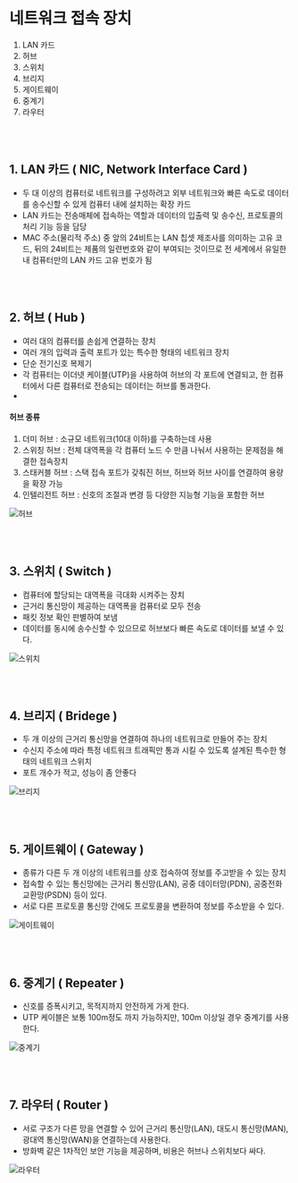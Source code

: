 # 네트워크 접속 장치

1. LAN 카드
2. 허브
3. 스위치
4. 브리지
5. 게이트웨이
6. 중계기
7. 라우터


<br/><br/>

## 1. LAN 카드 ( NIC, Network Interface Card )

- 두 대 이상의 컴퓨터로 네트워크를 구성하려고 외부 네트워크와 빠른 속도로 데이터를 송수신할 수 있게 컴퓨터 내에 설치하는 확장 카드  
- LAN 카드는 전송매체에 접속하는 역할과 데이터의 입출력 및 송수신, 프로토콜의 처리 기능 등을 담당
- MAC 주소(물리적 주소) 중 앞의 24비트는 LAN 칩셋 제조사를 의미하는 고유 코드, 뒤의 24비트는 제품의 일련번호와 같이 부여되는 것이므로 전 세계에서 유일한 내 컴퓨터만의 LAN 카드 고유 번호가 됨

  

<br/><br/>

## 2. 허브 ( Hub )

- 여러 대의 컴퓨터를 손쉽게 연결하는 장치
- 여러 개의 입력과 출력 포트가 있는 특수한 형태의 네트워크 장치
- 단순 전기신호 복제기
- 각 컴퓨터는 이더넷 케이블(UTP)을 사용하여 허브의 각 포트에 연결되고, 한 컴퓨터에서 다른 컴퓨터로 전송되는 데이터는 허브를 통과한다.
- 


#### 허브 종류

1. 더미 허브 : 소규모 네트워크(10대 이하)를 구축하는데 사용
2. 스위칭 허브 : 전체 대역폭을 각 컴퓨터 노드 수 만큼 나눠서 사용하는 문제점을 해결한 접속장치
3. 스태커블 허브 : 스택 접속 포트가 갖춰진 허브, 허브와 허브 사이를 연결하여 용량을 확장 가능
4. 인텔리전트 허브 : 신호의 조절과 변경 등 다양한 지능형 기능을 포함한 허브 


![허브](https://t1.daumcdn.net/cfile/tistory/2627F935585779831B)
 


<br/><br/>

## 3. 스위치 ( Switch )

- 컴퓨터에 할당되는 대역폭을 극대화 시켜주는 장치
- 근거리 통신망이 제공하는 대역폭을 컴퓨터로 모두 전송
- 패킷 정보 확인 판별하여 보냄
- 데이터를 동시에 송수신할 수 있으므로 허브보다 빠른 속도로 데이터를 보낼 수 있다.

![스위치](https://t1.daumcdn.net/cfile/tistory/21213F36585779A80B)
 


<br/><br/>

## 4. 브리지 ( Bridege )

- 두 개 이상의 근거리 통신망을 연결하여 하나의 네트워크로 만들어 주는 장치
- 수신지 주소에 따라 특정 네트워크 트래픽만 통과 시킬 수 있도록 설계된 특수한 형태의 네트워크 스위치
- 포트 개수가 적고, 성능이 좀 안좋다

![브리지](https://t1.daumcdn.net/cfile/tistory/276ED134585779C813)
 


<br/><br/>

## 5. 게이트웨이 ( Gateway )

- 종류가 다른 두 개 이상의 네트워크를 상호 접속하여 정보를 주고받을 수 있는 장치
- 접속할 수 있는 통신망에는 근거리 통신망(LAN), 공중 데이터망(PDN), 공중전화 교환망(PSDN) 등이 있다.
- 서로 다른 프로토콜 통신망 간에도 프로토콜을 변환하여 정보를 주소받을 수 있다.

![게이트웨이](https://t1.daumcdn.net/cfile/tistory/2649B734585779E534)
 


<br/><br/>

## 6. 중계기 ( Repeater )

- 신호를 증폭시키고, 목적지까지 안전하게 가게 한다.
- UTP 케이블은 보통 100m정도 까지 가능하지만, 100m 이상일 경우 중계기를 사용한다.
 
![중계기](https://t1.daumcdn.net/cfile/tistory/271DD43558577A4B28)
 


<br/><br/>

## 7. 라우터 ( Router )

- 서로 구조가 다른 망을 연결할 수 있어 근거리 통신망(LAN), 대도시 통신망(MAN), 광대역 통신망(WAN)을 연결하는데 사용한다.
- 방화벽 같은 1차적인 보안 기능을 제공하며, 비용은 허브나 스위치보다 싸다.

![라우터](https://t1.daumcdn.net/cfile/tistory/2250EC3358577A2D34)